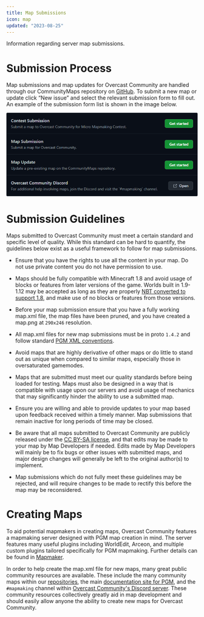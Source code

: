 ```yaml
---
title: Map Submissions
icon: map
updated: "2023-08-25"
---
```


Information regarding server map submissions.

# Submission Process

Map submissions and map updates for Overcast Community are handled through our CommunityMaps repository on [GitHub](https://github.com/OvercastCommunity/CommunityMaps/issues). To submit a new map or update click “New issue” and select the relevant submission form to fill out. An example of the submission form list is shown in the image below.

![Submission](/img/docs/submission.png)

# Submission Guidelines

Maps submitted to Overcast Community must meet a certain standard and specific level of quality. While this standard can be hard to quantify, the guidelines below exist as a useful framework to follow for map submissions.

- Ensure that you have the rights to use all the content in your map. Do not use private content you do not have permission to use.

- Maps should be fully compatible with Minecraft 1.8 and avoid usage of blocks or features from later versions of the game. Worlds built in 1.9-1.12 may be accepted as long as they are properly [NBT converted to support 1.8](https://github.com/mitchts/nbt-converter), and make use of no blocks or features from those versions.

- Before your map submission ensure that you have a fully working map.xml file, the map files have been pruned, and you have created a map.png at `290x246` resolution.

- All map.xml files for new map submissions must be in proto `1.4.2` and follow standard [PGM XML conventions](https://pgm.dev/docs/guides/xml-pointers/conventions/).

- Avoid maps that are highly derivative of other maps or do little to stand out as unique when compared to similar maps, especially those in oversaturated gamemodes.

- Maps that are submitted must meet our quality standards before being loaded for testing. Maps must also be designed in a way that is compatible with usage upon our servers and avoid usage of mechanics that may significantly hinder the ability to use a submitted map.

- Ensure you are willing and able to provide updates to your map based upon feedback received within a timely manner. Map submissions that remain inactive for long periods of time may be closed.

- Be aware that all maps submitted to Overcast Community are publicly released under the [CC BY-SA license](https://creativecommons.org/licenses/by-sa/4.0/), and that edits may be made to your map by Map Developers if needed. Edits made by Map Developers will mainly be to fix bugs or other issues with submitted maps, and major design changes will generally be left to the original author(s) to implement.

- Map submissions which do not fully meet these guidelines may be rejected, and will require changes to be made to rectify this before the map may be reconsidered.

# Creating Maps

To aid potential mapmakers in creating maps, Overcast Community features a mapmaking server designed with PGM map creation in mind. The server features many useful plugins including WorldEdit, Arceon, and multiple custom plugins tailored specifically for PGM mapmaking. Further details can be found in [Mapmaker](/mapmaker).

In order to help create the map.xml file for new maps, many great public community resources are available. These include the many community maps within our [repositories](https://github.com/OvercastCommunity/CommunityMaps), the main [documentation site for PGM](https://pgm.dev/), and the `#mapmaking` channel within [Overcast Community's Discord server](/socials/discord). These community resources collectively greatly aid in map development and should easily allow anyone the ability to create new maps for Overcast Community.



